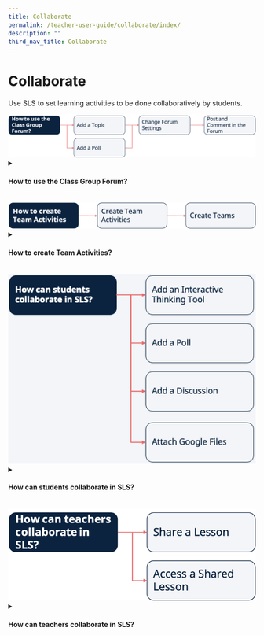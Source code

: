 ```yaml
---
title: Collaborate
permalink: /teacher-user-guide/collaborate/index/
description: ""
third_nav_title: Collaborate
---
```

<h1>Collaborate</h1>
<p>Use SLS to set learning activities to be done collaboratively by students.</p>

<img src="/images/2Teacher/Flow-Collaborate1.png">
<details>
 <summary><h4>How to use the Class Group Forum?</h4></summary>
<ul>
    <li><a target="_blank" href="/teacher-user-guide/collaborate/about-the-forum/">About the Forum</a></li>
    <li><a target="_blank" href="/teacher-user-guide/collaborate/add-a-topic/">(1a) Add a Topic (New)</a></li>
    <li><a target="_blank" href="/teacher-user-guide/collaborate/add-a-poll/">(1b) Add a Poll</a></li>
    <li><a target="_blank" href="/teacher-user-guide/collaborate/change-forum-settings/">(2) Change Forum Settings</a></li>
    <li><a target="_blank" href="/teacher-user-guide/collaborate/post-and-comment-in-the-forum/">(3) Post and Comment in the Forum</a></li>
  </ul>
</details>

<br>
<img src="/images/2Teacher/Flow-Collaborate2.png">
<details>
 <summary><h4>How to create Team Activities?</h4></summary>
 <ul>
    <li><a target="_blank" href="/teacher-user-guide/collaborate/create-team-activities/">(1) Create Team Activities (New)</a></li>
    <li><a target="_blank" href="/teacher-user-guide/collaborate/create-teams/">(2) Create Teams</a></li>
  </ul>
</details>
<br>
<img src="/images/2Teacher/Flow-Collaborate3.png">
<details>
 <summary><h4>How can students collaborate in SLS?</h4></summary>
<ul>
    <li><a target="_blank" href="/teacher-user-guide/collaborate/add-an-interactive-thinking-tool/">Add an Interactive Thinking Tool</a></li>
    <li><a target="_blank" href="/teacher-user-guide/collaborate/add-a-poll2">Add a Poll</a></li>
    <li><a target="_blank" href="/teacher-user-guide/collaborate/add-a-discussion/">Add a Discussion (New)</a></li>
    <li><a target="_blank" href="/teacher-user-guide/collaborate/attach-google-files/">Attach Google Files</a></li>
  </ul>
</details>
<br>
<img src="/images/2Teacher/Flow-Collaborate4.png">
<details>
 <summary><h4>How can teachers collaborate in SLS?</h4></summary>
<ul>
    <li><a target="_blank" href="/teacher-user-guide/collaborate/share-a-lesson/">Share a Lesson</a></li>
    <li><a target="_blank" href="/teacher-user-guide/collaborate/access-a-shared-lesson/">Access a Shared Lesson</a></li>
  </ul>
</details>
